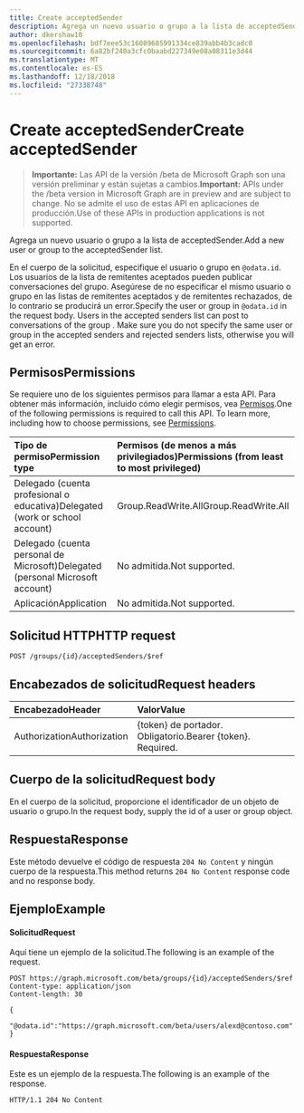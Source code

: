 ```yaml
---
title: Create acceptedSender
description: Agrega un nuevo usuario o grupo a la lista de acceptedSender.
author: dkershaw10
ms.openlocfilehash: bdf7eee53c16089685991334ce839abb4b3cadc0
ms.sourcegitcommit: 6a82bf240a3cfc0baabd227349e08a08311e3d44
ms.translationtype: MT
ms.contentlocale: es-ES
ms.lasthandoff: 12/18/2018
ms.locfileid: "27338748"
---
```

# <a name="create-acceptedsender"></a><span data-ttu-id="db8ed-103">Create acceptedSender</span><span class="sxs-lookup"><span data-stu-id="db8ed-103">Create acceptedSender</span></span>

> <span data-ttu-id="db8ed-104">**Importante:** Las API de la versión /beta de Microsoft Graph son una versión preliminar y están sujetas a cambios.</span><span class="sxs-lookup"><span data-stu-id="db8ed-104">**Important:** APIs under the /beta version in Microsoft Graph are in preview and are subject to change.</span></span> <span data-ttu-id="db8ed-105">No se admite el uso de estas API en aplicaciones de producción.</span><span class="sxs-lookup"><span data-stu-id="db8ed-105">Use of these APIs in production applications is not supported.</span></span>

<span data-ttu-id="db8ed-106">Agrega un nuevo usuario o grupo a la lista de acceptedSender.</span><span class="sxs-lookup"><span data-stu-id="db8ed-106">Add a new user or group to the acceptedSender list.</span></span>

<span data-ttu-id="db8ed-p102">En el cuerpo de la solicitud, especifique el usuario o grupo en `@odata.id`. Los usuarios de la lista de remitentes aceptados pueden publicar conversaciones del grupo. Asegúrese de no especificar el mismo usuario o grupo en las listas de remitentes aceptados y de remitentes rechazados, de lo contrario se producirá un error.</span><span class="sxs-lookup"><span data-stu-id="db8ed-p102">Specify the user or group in `@odata.id` in the request body. Users in the accepted senders list can post to conversations of the group . Make sure you do not specify the same user or group in the accepted senders and rejected senders lists, otherwise you will get an error.</span></span>

## <a name="permissions"></a><span data-ttu-id="db8ed-110">Permisos</span><span class="sxs-lookup"><span data-stu-id="db8ed-110">Permissions</span></span>
<span data-ttu-id="db8ed-p103">Se requiere uno de los siguientes permisos para llamar a esta API. Para obtener más información, incluido cómo elegir permisos, vea [Permisos](/graph/permissions-reference).</span><span class="sxs-lookup"><span data-stu-id="db8ed-p103">One of the following permissions is required to call this API. To learn more, including how to choose permissions, see [Permissions](/graph/permissions-reference).</span></span>

|<span data-ttu-id="db8ed-113">Tipo de permiso</span><span class="sxs-lookup"><span data-stu-id="db8ed-113">Permission type</span></span>      | <span data-ttu-id="db8ed-114">Permisos (de menos a más privilegiados)</span><span class="sxs-lookup"><span data-stu-id="db8ed-114">Permissions (from least to most privileged)</span></span>              |
|:--------------------|:---------------------------------------------------------|
|<span data-ttu-id="db8ed-115">Delegado (cuenta profesional o educativa)</span><span class="sxs-lookup"><span data-stu-id="db8ed-115">Delegated (work or school account)</span></span> | <span data-ttu-id="db8ed-116">Group.ReadWrite.All</span><span class="sxs-lookup"><span data-stu-id="db8ed-116">Group.ReadWrite.All</span></span>    |
|<span data-ttu-id="db8ed-117">Delegado (cuenta personal de Microsoft)</span><span class="sxs-lookup"><span data-stu-id="db8ed-117">Delegated (personal Microsoft account)</span></span> | <span data-ttu-id="db8ed-118">No admitida.</span><span class="sxs-lookup"><span data-stu-id="db8ed-118">Not supported.</span></span>    |
|<span data-ttu-id="db8ed-119">Aplicación</span><span class="sxs-lookup"><span data-stu-id="db8ed-119">Application</span></span> | <span data-ttu-id="db8ed-120">No admitida.</span><span class="sxs-lookup"><span data-stu-id="db8ed-120">Not supported.</span></span> |

## <a name="http-request"></a><span data-ttu-id="db8ed-121">Solicitud HTTP</span><span class="sxs-lookup"><span data-stu-id="db8ed-121">HTTP request</span></span>
<!-- { "blockType": "ignored" } -->
```http
POST /groups/{id}/acceptedSenders/$ref
```
## <a name="request-headers"></a><span data-ttu-id="db8ed-122">Encabezados de solicitud</span><span class="sxs-lookup"><span data-stu-id="db8ed-122">Request headers</span></span>
| <span data-ttu-id="db8ed-123">Encabezado</span><span class="sxs-lookup"><span data-stu-id="db8ed-123">Header</span></span>       | <span data-ttu-id="db8ed-124">Valor</span><span class="sxs-lookup"><span data-stu-id="db8ed-124">Value</span></span> |
|:---------------|:--------|
| <span data-ttu-id="db8ed-125">Authorization</span><span class="sxs-lookup"><span data-stu-id="db8ed-125">Authorization</span></span>  | <span data-ttu-id="db8ed-p104">{token} de portador. Obligatorio.</span><span class="sxs-lookup"><span data-stu-id="db8ed-p104">Bearer {token}. Required.</span></span>  |

## <a name="request-body"></a><span data-ttu-id="db8ed-128">Cuerpo de la solicitud</span><span class="sxs-lookup"><span data-stu-id="db8ed-128">Request body</span></span>
<span data-ttu-id="db8ed-129">En el cuerpo de la solicitud, proporcione el identificador de un objeto de usuario o grupo.</span><span class="sxs-lookup"><span data-stu-id="db8ed-129">In the request body, supply the id of a user or group object.</span></span>

## <a name="response"></a><span data-ttu-id="db8ed-130">Respuesta</span><span class="sxs-lookup"><span data-stu-id="db8ed-130">Response</span></span>
<span data-ttu-id="db8ed-131">Este método devuelve el código de respuesta `204 No Content` y ningún cuerpo de la respuesta.</span><span class="sxs-lookup"><span data-stu-id="db8ed-131">This method returns `204 No Content` response code and no response body.</span></span>

## <a name="example"></a><span data-ttu-id="db8ed-132">Ejemplo</span><span class="sxs-lookup"><span data-stu-id="db8ed-132">Example</span></span>
#### <a name="request"></a><span data-ttu-id="db8ed-133">Solicitud</span><span class="sxs-lookup"><span data-stu-id="db8ed-133">Request</span></span>
<span data-ttu-id="db8ed-134">Aquí tiene un ejemplo de la solicitud.</span><span class="sxs-lookup"><span data-stu-id="db8ed-134">The following is an example of the request.</span></span>
<!-- {
  "blockType": "request",
  "name": "create_acceptedsender"
}-->
```http
POST https://graph.microsoft.com/beta/groups/{id}/acceptedSenders/$ref
Content-type: application/json
Content-length: 30

{
  "@odata.id":"https://graph.microsoft.com/beta/users/alexd@contoso.com"
}
```

#### <a name="response"></a><span data-ttu-id="db8ed-135">Respuesta</span><span class="sxs-lookup"><span data-stu-id="db8ed-135">Response</span></span>
<span data-ttu-id="db8ed-136">Este es un ejemplo de la respuesta.</span><span class="sxs-lookup"><span data-stu-id="db8ed-136">The following is an example of the response.</span></span>
<!-- {
  "blockType": "response",
  "truncated": true
} -->
```http
HTTP/1.1 204 No Content
```

<!-- uuid: 8fcb5dbc-d5aa-4681-8e31-b001d5168d79
2015-10-25 14:57:30 UTC -->
<!-- {
  "type": "#page.annotation",
  "description": "Create acceptedSender",
  "keywords": "",
  "section": "documentation",
  "tocPath": ""
}-->
